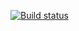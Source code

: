 [![Build status](https://ci.appveyor.com/api/projects/status/jqwavamh708u8sh4?svg=true)](https://ci.appveyor.com/project/czhj/zjblog)
